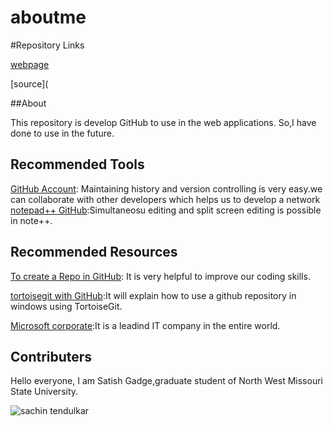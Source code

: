 # aboutme

#Repository Links

[webpage](https://github.com/S534929/aboutme/edit/master/README.md)

[source](

##About

This repository is develop GitHub to use in the web applications.
So,I have done to use in the future.

## Recommended Tools

[GitHub Account](https://github.com/): Maintaining history and version controlling is very easy.we can collaborate with other developers which helps us to develop a network
[notepad++ GitHub](https://notepad-plus-plus.org/):Simultaneosu editing and split screen editing is possible in note++.

## Recommended Resources 

[To create a Repo in GitHub](https://help.github.com/articles/create-a-repo/): It is very helpful to improve our coding skills.

[tortoisegit with GitHub](https://dbanck.svbtle.com/github-windows-and-tortoisegit-part-1-installing-pulling):It will explain how to use a github repository in windows using TortoiseGit.

[Microsoft corporate](https://www.youtube.com/watch?v=Fjo20qYsXqc):It is a leadind IT company in the entire world.

## Contributers

Hello everyone, I am Satish Gadge,graduate student of North West Missouri State University.


![sachin tendulkar](https://i.ndtvimg.com/i/2018-03/sachin-tendulkar-facebook_806x605_41522254726.jpg)
